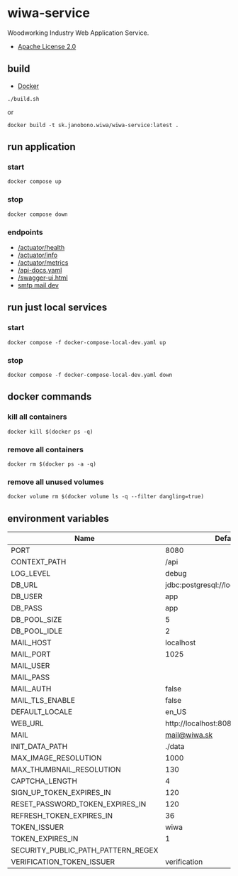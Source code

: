 # wiwa-service

Woodworking Industry Web Application Service.

- [Apache License 2.0](./LICENSE)

## build

- [Docker](https://docs.docker.com/get-docker/)

```shell
./build.sh
```

or

```shell
docker build -t sk.janobono.wiwa/wiwa-service:latest .
```

## run application

### start

```shell
docker compose up
```

### stop

```shell
docker compose down
```

### endpoints

- [/actuator/health](http://localhost:8080/api/actuator/health)
- [/actuator/info](http://localhost:8080/api/actuator/info)
- [/actuator/metrics](http://localhost:8080/api/actuator/metrics)
- [/api-docs.yaml](http://localhost:8080/api/api-docs.yaml)
- [/swagger-ui.html](http://localhost:8080/api/swagger-ui.html)
- [smtp mail dev](http://localhost:8081)

## run just local services

### start

```shell
docker compose -f docker-compose-local-dev.yaml up
```

### stop

```shell
docker compose -f docker-compose-local-dev.yaml down
```

## docker commands

### kill all containers

```
docker kill $(docker ps -q)
```

### remove all containers

```
docker rm $(docker ps -a -q)
```

### remove all unused volumes

```
docker volume rm $(docker volume ls -q --filter dangling=true)
```

## environment variables

| Name                               | Default                              |
|------------------------------------|--------------------------------------|
| PORT                               | 8080                                 |
| CONTEXT_PATH                       | /api                                 |
| LOG_LEVEL                          | debug                                |
| DB_URL                             | jdbc:postgresql://localhost:5432/app |
| DB_USER                            | app                                  |
| DB_PASS                            | app                                  |
| DB_POOL_SIZE                       | 5                                    |
| DB_POOL_IDLE                       | 2                                    |
| MAIL_HOST                          | localhost                            |
| MAIL_PORT                          | 1025                                 |
| MAIL_USER                          |                                      |
| MAIL_PASS                          |                                      |
| MAIL_AUTH                          | false                                |
| MAIL_TLS_ENABLE                    | false                                |
| DEFAULT_LOCALE                     | en_US                                |
| WEB_URL                            | http://localhost:8080                |
| MAIL                               | mail@wiwa.sk                         |
| INIT_DATA_PATH                     | ./data                               |
| MAX_IMAGE_RESOLUTION               | 1000                                 |
| MAX_THUMBNAIL_RESOLUTION           | 130                                  |
| CAPTCHA_LENGTH                     | 4                                    |
| SIGN_UP_TOKEN_EXPIRES_IN           | 120                                  |
| RESET_PASSWORD_TOKEN_EXPIRES_IN    | 120                                  |
| REFRESH_TOKEN_EXPIRES_IN           | 36                                   |
| TOKEN_ISSUER                       | wiwa                                 |
| TOKEN_EXPIRES_IN                   | 1                                    |
| SECURITY_PUBLIC_PATH_PATTERN_REGEX |                                      |
| VERIFICATION_TOKEN_ISSUER          | verification                         |
